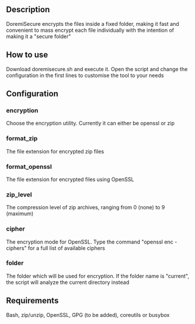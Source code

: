 ## Description
DoremiSecure encrypts the files inside a fixed folder, making it fast and convenient to mass encrypt each file individually with the intention of making it a "secure folder"

## How to use
Download doremisecure.sh and execute it. Open the script and change the configuration in the first lines to customise the tool to your needs

## Configuration
### encryption
Choose the encryption utility. Currently it can either be openssl or zip

### format_zip
The file extension for encrypted zip files

### format_openssl
The file extension for encrypted files using OpenSSL

### zip_level
The compression level of zip archives, ranging from 0 (none) to 9 (maximum)

### cipher
The encryption mode for OpenSSL. Type the command "openssl enc -ciphers" for a full list of available ciphers

### folder
The folder which will be used for encryption. If the folder name is "current", the script will analyze the current directory instead

## Requirements
Bash, zip/unzip, OpenSSL, GPG (to be added), coreutils or busybox
